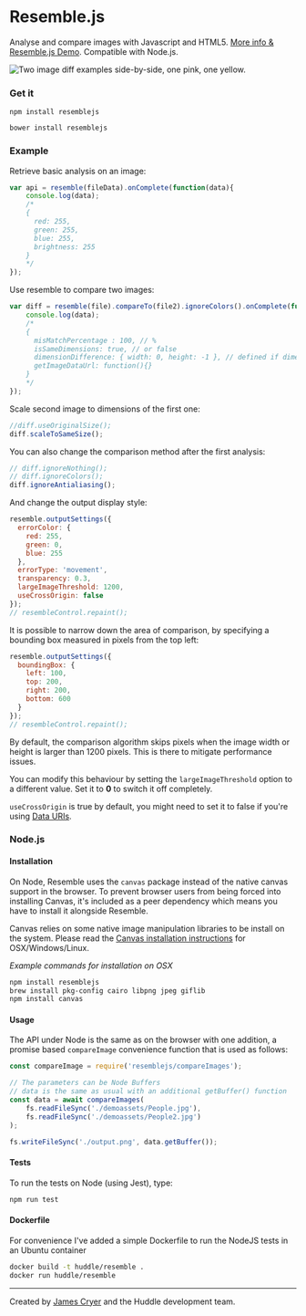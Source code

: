 Resemble.js
==========

Analyse and compare images with Javascript and HTML5. [More info & Resemble.js Demo](http://huddle.github.com/Resemble.js/). Compatible with Node.js.

![Two image diff examples side-by-side, one pink, one yellow.](https://raw.github.com/Huddle/Resemble.js/master/demoassets/readmeimage.jpg "Visual image comparison")

### Get it

`npm install resemblejs`

`bower install resemblejs`

### Example

Retrieve basic analysis on an image:

```javascript
var api = resemble(fileData).onComplete(function(data){
	console.log(data);
	/*
	{
	  red: 255,
	  green: 255,
	  blue: 255,
	  brightness: 255
	}
	*/
});
```

Use resemble to compare two images:

```javascript
var diff = resemble(file).compareTo(file2).ignoreColors().onComplete(function(data){
	console.log(data);
	/*
	{
	  misMatchPercentage : 100, // %
	  isSameDimensions: true, // or false
	  dimensionDifference: { width: 0, height: -1 }, // defined if dimensions are not the same
	  getImageDataUrl: function(){}
	}
	*/
});
```

Scale second image to dimensions of the first one:
```javascript
//diff.useOriginalSize();
diff.scaleToSameSize();
```

You can also change the comparison method after the first analysis:

```javascript
// diff.ignoreNothing();
// diff.ignoreColors();
diff.ignoreAntialiasing();
```


And change the output display style:

```javascript
resemble.outputSettings({
  errorColor: {
    red: 255,
    green: 0,
    blue: 255
  },
  errorType: 'movement',
  transparency: 0.3,
  largeImageThreshold: 1200,
  useCrossOrigin: false
});
// resembleControl.repaint();
```

It is possible to narrow down the area of comparison, by specifying a bounding box measured in pixels from the top left:

```javascript
resemble.outputSettings({
  boundingBox: {
    left: 100,
    top: 200,
    right: 200,
    bottom: 600
  }
});
// resembleControl.repaint();
```

By default, the comparison algorithm skips pixels when the image width or height is larger than 1200 pixels. This is there to mitigate performance issues.

You can modify this behaviour by setting the `largeImageThreshold` option to a different value. Set it to **0** to switch it off completely.

`useCrossOrigin` is true by default, you might need to set it to false if you're using [Data URIs](https://developer.mozilla.org/en-US/docs/Web/HTTP/Basics_of_HTTP/Data_URIs).

### Node.js

#### Installation

On Node, Resemble uses the `canvas` package instead of the native canvas support in the browser. To prevent browser users from being forced into installing Canvas, it's included as a peer dependency which means you have to install it alongside Resemble.

Canvas relies on some native image manipulation libraries to be install on the system. Please read the [Canvas installation instructions](https://www.npmjs.com/package/canvas) for OSX/Windows/Linux.

*Example commands for installation on OSX*

``` bash
npm install resemblejs
brew install pkg-config cairo libpng jpeg giflib
npm install canvas
```

#### Usage

The API under Node is the same as on the browser with one addition, a promise based `compareImage` convenience function that is used as follows:

``` js
const compareImage = require('resemblejs/compareImages');

// The parameters can be Node Buffers
// data is the same as usual with an additional getBuffer() function
const data = await compareImages(
	fs.readFileSync('./demoassets/People.jpg'),
	fs.readFileSync('./demoassets/People2.jpg')
);

fs.writeFileSync('./output.png', data.getBuffer());
```

#### Tests

To run the tests on Node (using Jest), type:

``` bash
npm run test
```

#### Dockerfile

For convenience I've added a simple Dockerfile to run the NodeJS tests in an Ubuntu container  

``` bash
docker build -t huddle/resemble .
docker run huddle/resemble
```



--------------------------------------

Created by [James Cryer](http://github.com/jamescryer) and the Huddle development team.
